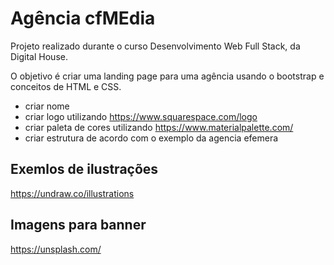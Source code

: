 # Agência cfMEdia

Projeto realizado durante o curso Desenvolvimento Web Full Stack, da Digital House. 

O objetivo é criar uma landing page para uma agência usando o bootstrap e conceitos de HTML e CSS. 

- criar nome
- criar logo utilizando https://www.squarespace.com/logo
- criar paleta de cores utilizando https://www.materialpalette.com/
- criar estrutura de acordo com o exemplo da agencia efemera


## Exemlos de ilustrações

https://undraw.co/illustrations


## Imagens para banner

https://unsplash.com/

